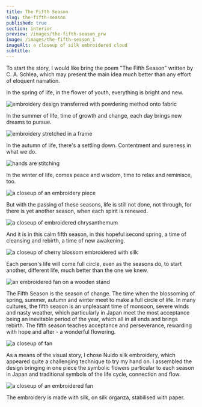 ```yaml
---
title: The Fifth Season
slug: the-fifth-season
published: true
section: interior
preview: /images/the-fifth-season_prw
image: /images/the-fifth-season_1
imageAlt: a closeup of silk embroidered cloud
subtitle:
---
```


To start the story, I would like bring the poem "The Fifth Season" written by C. A. Schlea, which may present the main idea much better than any effort of eloquent narration.

In the spring of life, in the flower of youth, everything is bright and new.

![embroidery design transferred with powdering method onto fabric](/images/the-fifth-season_2)

In the summer of life, time of growth and change, each day brings new dreams to pursue.

![embroidery stretched in a frame](/images/the-fifth-season_3)

In the autumn of life, there's a settling down. Contentment and sureness in what we do.

![hands are stitching](/images/the-fifth-season_4)

In the winter of life, comes peace and wisdom, time to relax and reminisce, too.

![a closeup of an embroidery piece](/images/the-fifth-season_5)

But with the passing of these seasons, life is still not done, not through, for there is yet another season, when each spirit is renewed.

![a closeup of embroidered chrysanthemum](/images/the-fifth-season_6)

And it is in this calm fifth season, in this hopeful second spring, a time of cleansing and rebirth, a time of new awakening.

![a closeup of cherry blossom embroidered with silk](/images/the-fifth-season_7)

Each person's life will come full circle, even as the seasons do, to start another, different life, much better than the one we knew.

![an embroidered fan on a wooden stand](/images/the-fifth-season_8)

The Fifth Season is the season of change. The time when the blossoming of spring, summer, autumn and winter meet to make a full circle of life. In many cultures, the fifth season is an unpleasant time of monsoon, severe winds and nasty weather, which particularly in Japan meet the most acceptance being an inevitable period of the year, which all in all ends and brings rebirth. The fifth season teaches acceptance and perseverance, rewarding with hope and after - a wonderful flowering.

![a closeup of fan](/images/the-fifth-season_9)

As a means of the visual story, I chose Nuido silk embroidery, which appeared quite a challenging technique to try my hand on. I assembled the design bringing in one piece the symbolic flowers particular to each season in Japan and traditional symbols of the life cycle, connection and flow.

![a closeup of an embroidered fan](/images/the-fifth-season_10)

The embroidery is made with silk, on silk organza, stabilised with paper.
